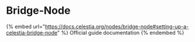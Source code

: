 # Bridge-Node

{% embed url="https://docs.celestia.org/nodes/bridge-node#setting-up-a-celestia-bridge-node" %}
Official guide documentation
{% endembed %}


